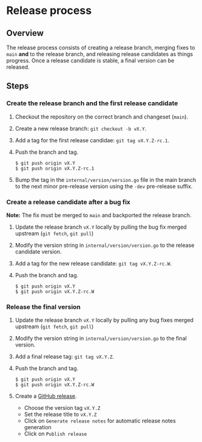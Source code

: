 # Release process

## Overview

The release process consists of creating a release branch, merging fixes to `main` **and** to the release branch, and releasing release candidates as things progress. Once a release candidate is stable, a final version can be released.

## Steps

### Create the release branch and the first release candidate

1. Checkout the repository on the correct branch and changeset (`main`).
2. Create a new release branch: `git checkout -b vX.Y`.
3. Add a tag for the first release candidae: `git tag vX.Y.Z-rc.1`.
4. Push the branch and tag.

   ```console
   $ git push origin vX.Y
   $ git push origin vX.Y.Z-rc.1
   ```
5. Bump the tag in the `internal/version/version.go` file in the main branch to the next minor pre-release version using the `-dev` pre-release suffix.

### Create a release candidate after a bug fix

**Note:** The fix must be merged to `main` and backported the release branch.

1. Update the release branch `vX.Y` locally by pulling the bug fix merged upstream (`git fetch`, `git pull`)
2. Modify the version string in `internal/version/version.go` to the release candidate version.
3. Add a tag for the new release candidate: `git tag vX.Y.Z-rc.W`.
4. Push the branch and tag.

   ```console
   $ git push origin vX.Y
   $ git push origin vX.Y.Z-rc.W
   ```

### Release the final version

1. Update the release branch `vX.Y` locally by pulling any bug fixes merged upstream (`git fetch`, `git pull`)
2. Modify the version string in `internal/version/version.go` to the final version.
3. Add a final release tag: `git tag vX.Y.Z`.
4. Push the branch and tag.

   ```console
   $ git push origin vX.Y
   $ git push origin vX.Y.Z-rc.W
   ```

5. Create a [GitHub release](https://github.com/DataDog/orchestrion/releases/new). 
    - Choose the version tag `vX.Y.Z`
    - Set the release title to `vX.Y.Z`
    - Click on `Generate release notes` for automatic release notes generation
    - Click on `Publish release`
